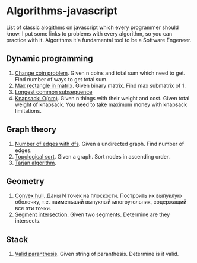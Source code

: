 # Algorithms-javascript
List of classic alogithms on javascript which every programmer should know. I put some links to problems with every algorithm, so you can practice with it. Algorithms it'a fundamental tool to be a Software Engeneer.

## Dynamic programming
1. [Change coin problem](https://github.com/tmdautov/algorithms-javascript/blob/master/dp/changeCoinProblem.js). Given n coins and total sum which need to get. Find number of ways to get total sum.
2. [Max rectangle in matrix](https://github.com/tmdautov/algorithms-javascript/blob/master/dp/maxRectangleInMatrix.js). Given binary matrix. Find max submatrix of 1.
3. [Longest common subsequence]()
5. [Knapsack: O(nm)]().  Given n things with their weight and cost. Given total weight of knapsack. You need to take maximum money with knapsack limitations.

## Graph theory
1. [Number of edges with dfs](). Given a undirected graph. Find number of edges.
2. [Topological sort](). Given a graph. Sort nodes in ascending order.
3. [Tarjan algorithm]().


## Geometry
1. [Convex hull](). Даны N точек на плоскости. Построить их выпуклую оболочку, т.е. наименьший выпуклый многоугольник, содержащий все эти точки.
2. [Segment intersection](). Given two segments. Determine are they intersects.


## Stack
1. [Valid paranthesis](https://github.com/tmdautov/algorithms-javascript/blob/master/stack/validParenthesis.js). Given string of paranthesis. Determine is it valid.

